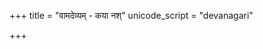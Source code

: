 +++
title = "वामदेव्यम् - कया नश्"
unicode_script = "devanagari"

+++
<div class="js_include" url="/vedAH_sAma/paravastu-saama/devaH/indraH/vAmadevyam/"  newLevelForH1="1" includeTitle="false"> </div>